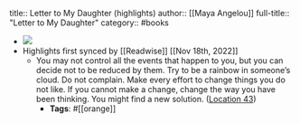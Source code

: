 title:: Letter to My Daughter (highlights)
author:: [[Maya Angelou]]
full-title:: "Letter to My Daughter"
category:: #books

- ![](https://images-na.ssl-images-amazon.com/images/I/51gGrlHaekL._SL200_.jpg)
- Highlights first synced by [[Readwise]] [[Nov 18th, 2022]]
	- You may not control all the events that happen to you, but you can decide not to be reduced by them. Try to be a rainbow in someone’s cloud. Do not complain. Make every effort to change things you do not like. If you cannot make a change, change the way you have been thinking. You might find a new solution. ([Location 43](https://readwise.io/to_kindle?action=open&asin=B001GJ2QBU&location=43))
		- **Tags**: #[[orange]]
